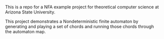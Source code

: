 This is a repo for a NFA example project for theoretical computer science at Arizona State University.

This project demonstrates a Nondeterministic finite automaton by generating and playing a set of chords and running those chords through the automaton map.
